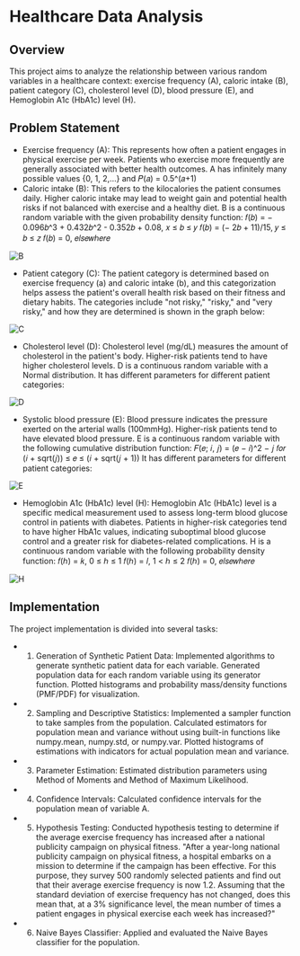 # Healthcare Data Analysis

## Overview

This project aims to analyze the relationship between various random variables in a healthcare context: exercise frequency (A), caloric intake (B), patient category (C), cholesterol level (D), blood pressure (E),
and Hemoglobin A1c (HbA1c) level (H).

## Problem Statement

- Exercise frequency (A): This represents how often a patient engages in physical exercise per
week. Patients who exercise more frequently are generally associated with better health
outcomes.
A has infinitely many possible values {0, 1, 2,…} and 𝑃(𝑎) = 0.5^(𝑎+1)
- Caloric intake (B): This refers to the kilocalories the patient consumes daily. Higher caloric
intake may lead to weight gain and potential health risks if not balanced with exercise and a
healthy diet.
B is a continuous random variable with the given probability density function:
𝑓(𝑏) = − 0.096𝑏^3 + 0.432𝑏^2 - 0.352𝑏 + 0.08, 𝑥 ≤ 𝑏 ≤ 𝑦
𝑓(𝑏) = (− 2𝑏 + 11)/15, 𝑦 ≤ 𝑏 ≤ 𝑧
𝑓(𝑏) = 0, 𝑒𝑙𝑠𝑒𝑤ℎ𝑒𝑟𝑒

![B](https://github.com/ranaelifalbayrak/Probability-and-Statistics-Term-Project-for-2022-2023-Spring/assets/116919905/748ca138-e0b0-40d0-a2e3-a8dc83bbf60a)


-  Patient category (C): The patient category is determined based on exercise frequency (a) and
caloric intake (b), and this categorization helps assess the patient's overall health risk based on
their fitness and dietary habits.
The categories include "not risky," "risky," and "very risky," and how they are determined is
shown in the graph below:

![C](https://github.com/ranaelifalbayrak/Probability-and-Statistics-Term-Project-for-2022-2023-Spring/assets/116919905/74dfaf34-543c-458c-9ad5-0c59715ba51e)


- Cholesterol level (D): Cholesterol level (mg/dL) measures the amount of cholesterol in the
patient's body. Higher-risk patients tend to have higher cholesterol levels.
D is a continuous random variable with a Normal distribution. It has different parameters for
different patient categories:

![D](https://github.com/ranaelifalbayrak/Probability-and-Statistics-Term-Project-for-2022-2023-Spring/assets/116919905/9cfb38e9-05d4-4139-89bb-341cbd23e637)

- Systolic blood pressure (E): Blood pressure indicates the pressure exerted on the arterial walls
(100mmHg). Higher-risk patients tend to have elevated blood pressure.
E is a continuous random variable with the following cumulative distribution function:
𝐹(𝑒; 𝑖, 𝑗) = (𝑒 − 𝑖)^2 − 𝑗 𝑓𝑜𝑟 (𝑖 + sqrt(𝑗)) ≤ 𝑒 ≤ (𝑖 + sqrt(𝑗 + 1))
It has different parameters for different patient categories:

![E](https://github.com/ranaelifalbayrak/Probability-and-Statistics-Term-Project-for-2022-2023-Spring/assets/116919905/5b34cbd6-1bef-4612-889d-454cd4d56152)

-  Hemoglobin A1c (HbA1c) level (H): Hemoglobin A1c (HbA1c) level is a specific medical
measurement used to assess long-term blood glucose control in patients with diabetes.
Patients in higher-risk categories tend to have higher HbA1c values, indicating suboptimal
blood glucose control and a greater risk for diabetes-related complications.
H is a continuous random variable with the following probability density function:
𝑓(ℎ) = 𝑘, 0 ≤ ℎ ≤ 1
𝑓(ℎ) = 𝑙, 1 < ℎ ≤ 2
𝑓(ℎ) = 0, 𝑒𝑙𝑠𝑒𝑤ℎ𝑒𝑟𝑒

![H](https://github.com/ranaelifalbayrak/Probability-and-Statistics-Term-Project-for-2022-2023-Spring/assets/116919905/24b3bc52-a979-4eb5-8bd3-c24ef2728af5)



## Implementation  

The project implementation is divided into several tasks:

- 1. Generation of Synthetic Patient Data:
Implemented algorithms to generate synthetic patient data for each variable.
Generated population data for each random variable using its generator function. Plotted histograms and probability mass/density functions (PMF/PDF) for visualization.
- 2. Sampling and Descriptive Statistics:
Implemented a sampler function to take samples from the population.
Calculated estimators for population mean and variance without using built-in functions like numpy.mean, numpy.std, or numpy.var.
Plotted histograms of estimations with indicators for actual population mean and variance.
- 3. Parameter Estimation:
Estimated distribution parameters using Method of Moments and Method of Maximum Likelihood.
- 4. Confidence Intervals:
Calculated confidence intervals for the population mean of variable A.
- 5. Hypothesis Testing:
Conducted hypothesis testing to determine if the average exercise frequency has increased after a national publicity campaign on physical fitness.
"After a year-long national publicity campaign on physical fitness, a hospital embarks on a mission to
determine if the campaign has been effective. For this purpose, they survey 500 randomly selected
patients and find out that their average exercise frequency is now 1.2. Assuming that the standard
deviation of exercise frequency has not changed, does this mean that, at a 3% significance level, the
mean number of times a patient engages in physical exercise each week has increased?"
- 6. Naive Bayes Classifier:
Applied and evaluated the Naive Bayes classifier for the population.
